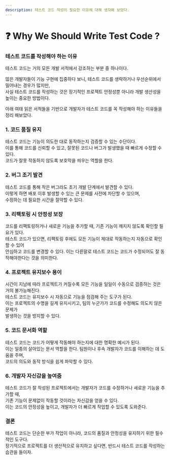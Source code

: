 ```yaml
---
description: 테스트 코드 작성이 필요한 이유에 대해 생각해 보았다.
---
```


# ❓ Why We Should Write Test Code ?

### **테스트 코드를 작성해야 하는 이유**

테스트 코드는 거의 모든 개발 서적에서 강조하는 부분 중 하나이다.&#x20;

많은 개발자들이 기능 구현에 집중하다 보니, 테스트 코드를 생략하거나 우선순위에서 밀어내는 경우가 많지만,\
사실 테스트 코드를 작성하는 것은 장기적인 프로젝트 안정성뿐 아니라 개발 생산성을 높이는 중요한 방법이다.&#x20;

아래 여태 읽은 서적들을 기반으로 개발자가 테스트 코드를 꼭 작성해야 하는 이유들을 정리 해보았다.

### **1. 코드 품질 유지**

테스트 코드는 기능이 의도한 대로 동작하는지 검증할 수 있는 수단이다. \
이를 통해 코드를 신뢰할 수 있고, 잘못된 코드나 버그가 발생했을 때 빠르게 수정할 수 있다. \
코드가 잘못 작동하지 않도록 보호막을 씌우는 역할을 한다.

### **2. 버그 조기 발견**

테스트 코드를 통해 작은 버그라도 초기 개발 단계에서 발견할 수 있다. \
이렇게 하면 배포 이후 발생할 수 있는 큰 문제를 사전에 차단할 수 있으며, \
수정하는 데 필요한 시간을 절약할 수 있다.

### **3. 리팩토링 시 안정성 보장**

코드를 리팩토링하거나 새로운 기능을 추가할 때, 기존 기능이 깨지지 않도록 확인할 필요가 있다. \
테스트 코드가 있으면, 리팩토링 후에도 모든 기능이 제대로 작동하는지 자동으로 확인할 수 있어 \
안심하고 코드를 변경할 수 있다. 이는 다른말로 테스트 코드는 코드가 수정되어도 잘 동작해야한다는 것을 의미한다.

### **4. 프로젝트 유지보수 용이**

시간이 지남에 따라 프로젝트가 커질수록 모든 기능을 일일이 수동으로 검증하는 것은 거의 불가능해진다. \
테스트 코드는 유지보수 시 자동으로 기능을 점검해 주는 도구가 된다. \
이는 프로젝트의 수명을 길게 유지시키고, 팀의 누군가가 코드를 수정해도 의도치 않은 문제가 \
발생하는 것을 방지할 수 있다.

### **5. 코드 문서화 역할**

테스트 코드는 코드가 어떻게 작동해야 하는지에 대한 명확한 예시가 된다. \
이는 일종의 살아있는 문서 역할을 한다. 팀원이나 후속 개발자가 코드를 이해하는 데 도움을 주며, \
코드의 의도와 동작 방식을 쉽게 파악할 수 있다.

### **6. 개발자 자신감을 높여줌**

테스트 코드가 잘 작성된 프로젝트에서는 개발자가 코드를 수정하거나 새로운 기능을 추가할 때, \
기존 기능이 문제없이 작동할 것이라는 자신감을 얻을 수 있다. \
이는 코드의 안정성을 높이고, 개발자가 더 빠르게 작업할 수 있도록 도와준다.

### **결론**

테스트 코드는 단순한 부가 작업이 아니라, 코드의 품질과 안정성을 유지하기 위한 필수적인 도구다. \
장기적으로 프로젝트를 더 생산적으로 유지하고 싶다면, 반드시 테스트 코드를 작성하는 습관을 들이자.
